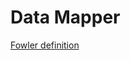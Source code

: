 Data Mapper
=============

[Fowler definition](http://www.martinfowler.com/eaaCatalog/dataMapper.html)
